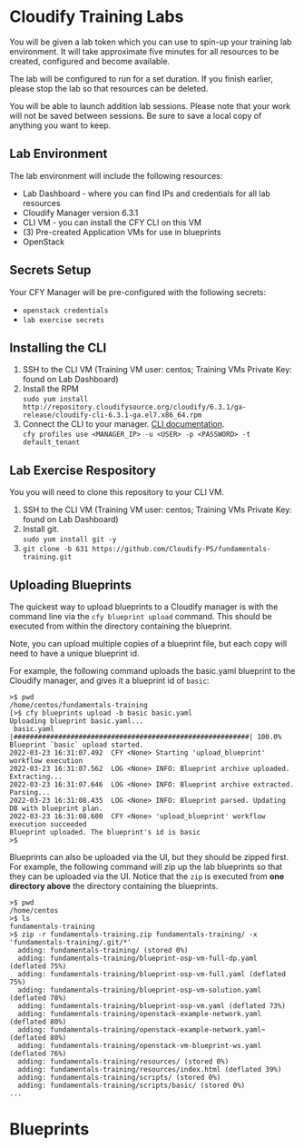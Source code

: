 # Cloudify Training Labs
You will be given a lab token which you can use to spin-up your training lab environment. It will take approximate five minutes for all resources to be created, configured and become available. 

The lab will be configured to run for a set duration. If you finish earlier, please stop the lab so that resources can be deleted. 

You will be able to launch addition lab sessions. Please note that your work will not be saved between sessions. Be sure to save a local copy of anything you want to keep.

## Lab Environment

The lab environment will include the following resources:

* Lab Dashboard - where you can find IPs and credentials for all lab resources
* Cloudify Manager version 6.3.1
* CLI VM - you can install the CFY CLI on this VM
* (3) Pre-created Application VMs for use in blueprints
* OpenStack 

## Secrets Setup

Your CFY Manager will be pre-configured with the following secrets:

* `openstack credentials`
* `lab exercise secrets`

## Installing the CLI
1. SSH to the CLI VM (Training VM user: centos; Training VMs Private Key: found on Lab Dashboard)
2. Install the RPM   
`sudo yum install http://repository.cloudifysource.org/cloudify/6.3.1/ga-release/cloudify-cli-6.3.1-ga.el7.x86_64.rpm`
3. Connect the CLI to your manager. [CLI documentation](https://docs.cloudify.co/latest/cli/maint_cli/profiles/).  
`cfy profiles use <MANAGER_IP> -u <USER> -p <PASSWORD> -t default_tenant`


## Lab Exercise Respository
You you will need to clone this repository to your CLI VM.
1. SSH to the CLI VM (Training VM user: centos; Training VMs Private Key: found on Lab Dashboard)
2. Install git.  
`sudo yum install git -y`
3. `git clone -b 631 https://github.com/Cloudify-PS/fundamentals-training.git`
## Uploading Blueprints

The quickest way to upload blueprints to a Cloudify manager is with the command line via the `cfy blueprint upload` command. This should be executed from within the directory containing the blueprint.

Note, you can upload multiple copies of a blueprint file, but each copy will need to have a unique blueprint id.

For example, the following command uploads the basic.yaml blueprint to the Cloudify manager, and gives it a blueprint id of `basic`:

```
>$ pwd
/home/centos/fundamentals-training
[>$ cfy blueprints upload -b basic basic.yaml
Uploading blueprint basic.yaml...
 basic.yaml |##########################################################| 100.0%
Blueprint `basic` upload started.
2022-03-23 16:31:07.492  CFY <None> Starting 'upload_blueprint' workflow execution
2022-03-23 16:31:07.562  LOG <None> INFO: Blueprint archive uploaded. Extracting...
2022-03-23 16:31:07.646  LOG <None> INFO: Blueprint archive extracted. Parsing...
2022-03-23 16:31:08.435  LOG <None> INFO: Blueprint parsed. Updating DB with blueprint plan.
2022-03-23 16:31:08.600  CFY <None> 'upload_blueprint' workflow execution succeeded
Blueprint uploaded. The blueprint's id is basic
>$
```

Blueprints can also be uploaded via the UI, but they should be zipped first. For example, the following command will zip up the lab blueprints so that they can be uploaded via the UI. Notice that the `zip` is executed from **one directory above** the directory containing the blueprints.

```
>$ pwd
/home/centos
>$ ls
fundamentals-training
>$ zip -r fundamentals-training.zip fundamentals-training/ -x 'fundamentals-training/.git/*'
  adding: fundamentals-training/ (stored 0%)
  adding: fundamentals-training/blueprint-osp-vm-full-dp.yaml (deflated 75%)
  adding: fundamentals-training/blueprint-osp-vm-full.yaml (deflated 75%)
  adding: fundamentals-training/blueprint-osp-vm-solution.yaml (deflated 78%)
  adding: fundamentals-training/blueprint-osp-vm.yaml (deflated 73%)
  adding: fundamentals-training/openstack-example-network.yaml (deflated 80%)
  adding: fundamentals-training/openstack-example-network.yaml~ (deflated 80%)
  adding: fundamentals-training/openstack-vm-blueprint-ws.yaml (deflated 76%)
  adding: fundamentals-training/resources/ (stored 0%)
  adding: fundamentals-training/resources/index.html (deflated 39%)
  adding: fundamentals-training/scripts/ (stored 0%)
  adding: fundamentals-training/scripts/basic/ (stored 0%)
...
```

# Blueprints

